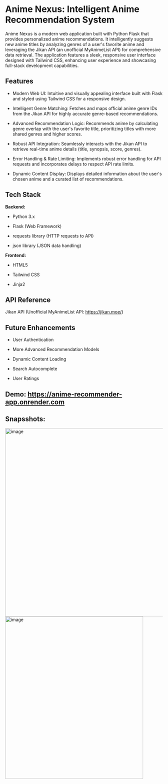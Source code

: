 # Anime Nexus: Intelligent Anime Recommendation System

Anime Nexus is a modern web application built with Python Flask that provides personalized anime recommendations. It intelligently suggests new anime titles by analyzing genres of a user's favorite anime and leveraging the Jikan API (an unofficial MyAnimeList API) for comprehensive data retrieval. The application features a sleek, responsive user interface designed with Tailwind CSS, enhancing user experience and showcasing full-stack development capabilities.

## Features

- Modern Web UI: Intuitive and visually appealing interface built with Flask and styled using Tailwind CSS for a responsive design.

- Intelligent Genre Matching: Fetches and maps official anime genre IDs from the Jikan API for highly accurate genre-based recommendations.

+ Advanced Recommendation Logic: Recommends anime by calculating genre overlap with the user's favorite title, prioritizing titles with more shared genres and higher scores.

+ Robust API Integration: Seamlessly interacts with the Jikan API to retrieve real-time anime details (title, synopsis, score, genres).

- Error Handling & Rate Limiting: Implements robust error handling for API requests and incorporates delays to respect API rate limits.

- Dynamic Content Display: Displays detailed information about the user's chosen anime and a curated list of recommendations.

## Tech Stack

**Backend:** 
- Python 3.x 
- Flask (Web Framework)
- requests library (HTTP requests to API)

- json library (JSON data handling)

**Frontend:** 
- HTML5

- Tailwind CSS 

- Jinja2 


## API Reference

Jikan API (Unofficial MyAnimeList API: https://jikan.moe/)
## Future Enhancements 
- User Authentication

- More Advanced Recommendation Models

- Dynamic Content Loading
- Search Autocomplete

- User Ratings

## Demo: https://anime-recommender-app.onrender.com

## Snapsshots: 

<img width="1361" height="602" alt="image" src="https://github.com/user-attachments/assets/67ae57ae-3035-4d7d-b32c-cf028a65d94c" />

<img width="441" height="520" alt="image" src="https://github.com/user-attachments/assets/a2d5a5df-ebe9-4c15-96ea-857566fd700b" />

